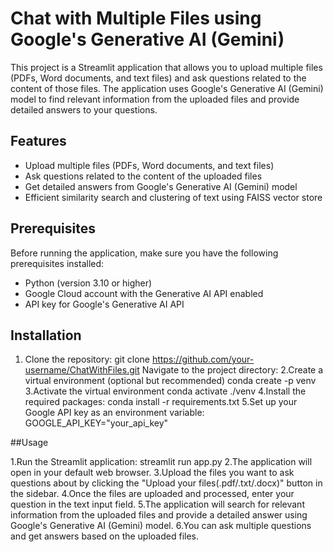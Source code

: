 # Chat with Multiple Files using Google's Generative AI (Gemini)

This project is a Streamlit application that allows you to upload multiple files (PDFs, Word documents, and text files) and ask questions related to the content of those files. The application uses Google's Generative AI (Gemini) model to find relevant information from the uploaded files and provide detailed answers to your questions.

## Features

- Upload multiple files (PDFs, Word documents, and text files)
- Ask questions related to the content of the uploaded files
- Get detailed answers from Google's Generative AI (Gemini) model
- Efficient similarity search and clustering of text using FAISS vector store

## Prerequisites

Before running the application, make sure you have the following prerequisites installed:

- Python (version 3.10 or higher)
- Google Cloud account with the Generative AI API enabled
- API key for Google's Generative AI API

## Installation

1. Clone the repository:
git clone https://github.com/your-username/ChatWithFiles.git
Navigate to the project directory:
2.Create a virtual environment (optional but recommended)
conda create  -p venv
3.Activate the virtual environment
conda activate ./venv
4.Install the required packages:
conda install -r requirements.txt
5.Set up your Google API key as an environment variable:
GOOGLE_API_KEY="your_api_key"

##Usage

1.Run the Streamlit application: streamlit run app.py
2.The application will open in your default web browser.
3.Upload the files you want to ask questions about by clicking the "Upload your files(.pdf/.txt/.docx)" button in the sidebar.
4.Once the files are uploaded and processed, enter your question in the text input field.
5.The application will search for relevant information from the uploaded files and provide a detailed answer using Google's Generative AI (Gemini) model.
6.You can ask multiple questions and get answers based on the uploaded files.


